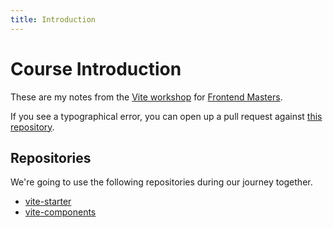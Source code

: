 ```yaml
---
title: Introduction
---
```


# Course Introduction

These are my notes from the [Vite workshop](https://frontendmasters.com/workshops/vite) for [Frontend Masters](https://frontendmasters.com).

If you see a typographical error, you can open up a pull request against [this repository](https://github.com/stevekinney/vite-workshop).

## Repositories

We're going to use the following repositories during our journey together.

- [vite-starter](https://github.com/stevekinney/vite-starter)
- [vite-components](https://github.com/stevekinney/vite-components)
